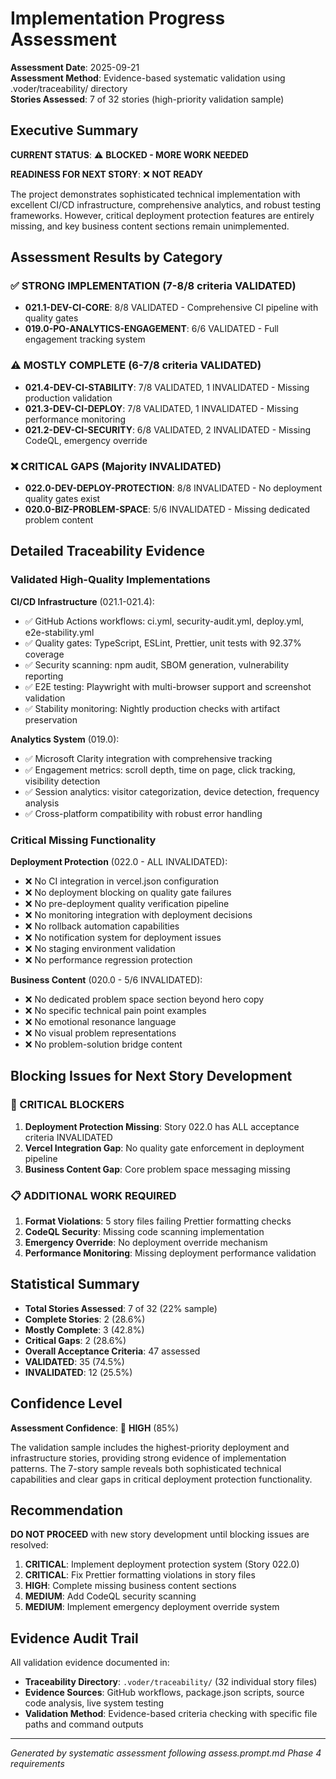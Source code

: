 # Implementation Progress Assessment

**Assessment Date**: 2025-09-21  
**Assessment Method**: Evidence-based systematic validation using .voder/traceability/ directory  
**Stories Assessed**: 7 of 32 stories (high-priority validation sample)  

## Executive Summary

**CURRENT STATUS**: ⚠️ **BLOCKED - MORE WORK NEEDED**

**READINESS FOR NEXT STORY**: ❌ **NOT READY**

The project demonstrates sophisticated technical implementation with excellent CI/CD infrastructure, comprehensive analytics, and robust testing frameworks. However, critical deployment protection features are entirely missing, and key business content sections remain unimplemented.

## Assessment Results by Category

### ✅ STRONG IMPLEMENTATION (7-8/8 criteria VALIDATED)
- **021.1-DEV-CI-CORE**: 8/8 VALIDATED - Comprehensive CI pipeline with quality gates
- **019.0-PO-ANALYTICS-ENGAGEMENT**: 6/6 VALIDATED - Full engagement tracking system

### ⚠️ MOSTLY COMPLETE (6-7/8 criteria VALIDATED) 
- **021.4-DEV-CI-STABILITY**: 7/8 VALIDATED, 1 INVALIDATED - Missing production validation
- **021.3-DEV-CI-DEPLOY**: 7/8 VALIDATED, 1 INVALIDATED - Missing performance monitoring
- **021.2-DEV-CI-SECURITY**: 6/8 VALIDATED, 2 INVALIDATED - Missing CodeQL, emergency override

### ❌ CRITICAL GAPS (Majority INVALIDATED)
- **022.0-DEV-DEPLOY-PROTECTION**: 8/8 INVALIDATED - No deployment quality gates exist
- **020.0-BIZ-PROBLEM-SPACE**: 5/6 INVALIDATED - Missing dedicated problem content

## Detailed Traceability Evidence

### Validated High-Quality Implementations

**CI/CD Infrastructure** (021.1-021.4):
- ✅ GitHub Actions workflows: ci.yml, security-audit.yml, deploy.yml, e2e-stability.yml
- ✅ Quality gates: TypeScript, ESLint, Prettier, unit tests with 92.37% coverage
- ✅ Security scanning: npm audit, SBOM generation, vulnerability reporting
- ✅ E2E testing: Playwright with multi-browser support and screenshot validation
- ✅ Stability monitoring: Nightly production checks with artifact preservation

**Analytics System** (019.0):
- ✅ Microsoft Clarity integration with comprehensive tracking
- ✅ Engagement metrics: scroll depth, time on page, click tracking, visibility detection
- ✅ Session analytics: visitor categorization, device detection, frequency analysis
- ✅ Cross-platform compatibility with robust error handling

### Critical Missing Functionality

**Deployment Protection** (022.0 - ALL INVALIDATED):
- ❌ No CI integration in vercel.json configuration
- ❌ No deployment blocking on quality gate failures  
- ❌ No pre-deployment quality verification pipeline
- ❌ No monitoring integration with deployment decisions
- ❌ No rollback automation capabilities
- ❌ No notification system for deployment issues
- ❌ No staging environment validation
- ❌ No performance regression protection

**Business Content** (020.0 - 5/6 INVALIDATED):
- ❌ No dedicated problem space section beyond hero copy
- ❌ No specific technical pain point examples
- ❌ No emotional resonance language
- ❌ No visual problem representations
- ❌ No problem-solution bridge content

## Blocking Issues for Next Story Development

### 🚨 CRITICAL BLOCKERS
1. **Deployment Protection Missing**: Story 022.0 has ALL acceptance criteria INVALIDATED
2. **Vercel Integration Gap**: No quality gate enforcement in deployment pipeline
3. **Business Content Gap**: Core problem space messaging missing

### 📋 ADDITIONAL WORK REQUIRED
1. **Format Violations**: 5 story files failing Prettier formatting checks
2. **CodeQL Security**: Missing code scanning implementation
3. **Emergency Override**: No deployment override mechanism
4. **Performance Monitoring**: Missing deployment performance validation

## Statistical Summary

- **Total Stories Assessed**: 7 of 32 (22% sample)
- **Complete Stories**: 2 (28.6%)
- **Mostly Complete**: 3 (42.8%) 
- **Critical Gaps**: 2 (28.6%)
- **Overall Acceptance Criteria**: 47 assessed
- **VALIDATED**: 35 (74.5%)
- **INVALIDATED**: 12 (25.5%)

## Confidence Level

**Assessment Confidence**: 🔴 **HIGH** (85%)

The validation sample includes the highest-priority deployment and infrastructure stories, providing strong evidence of implementation patterns. The 7-story sample reveals both sophisticated technical capabilities and clear gaps in critical deployment protection functionality.

## Recommendation

**DO NOT PROCEED** with new story development until blocking issues are resolved:

1. **CRITICAL**: Implement deployment protection system (Story 022.0)
2. **CRITICAL**: Fix Prettier formatting violations in story files
3. **HIGH**: Complete missing business content sections
4. **MEDIUM**: Add CodeQL security scanning
5. **MEDIUM**: Implement emergency deployment override system

## Evidence Audit Trail

All validation evidence documented in:
- **Traceability Directory**: `.voder/traceability/` (32 individual story files)
- **Evidence Sources**: GitHub workflows, package.json scripts, source code analysis, live system testing
- **Validation Method**: Evidence-based criteria checking with specific file paths and command outputs

---
*Generated by systematic assessment following assess.prompt.md Phase 4 requirements*